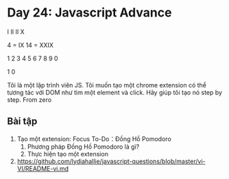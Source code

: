 # Day 24: Javascript Advance

I II II X

4 = IX
14 = XXIX

1 2 3 4 5 6 7 8 9 0

1 0

Tôi là một lập trình viên JS. Tôi muốn tạo một chrome extension có thể tương tác với DOM như tìm một element và click. Hãy giúp tôi tạo nó step by step. From zero

## Bài tập

1. Tạo một extension: Focus To-Do：Đồng Hồ Pomodoro
   1. Phương pháp Đồng Hồ Pomodoro là gì?
   2. Thực hiện tạo một extension
2. https://github.com/lydiahallie/javascript-questions/blob/master/vi-VI/README-vi.md
